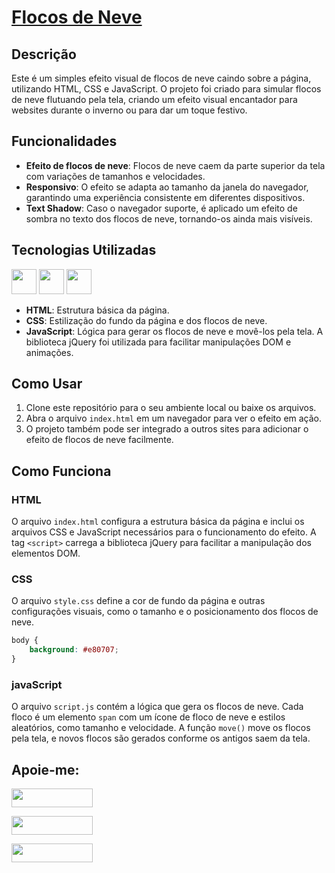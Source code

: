 # [Flocos de Neve](hhhj)

## Descrição

Este é um simples efeito visual de flocos de neve caindo sobre a página, utilizando HTML, CSS e JavaScript. O projeto foi criado para simular flocos de neve flutuando pela tela, criando um efeito visual encantador para websites durante o inverno ou para dar um toque festivo.

## Funcionalidades

- **Efeito de flocos de neve**: Flocos de neve caem da parte superior da tela com variações de tamanhos e velocidades.
- **Responsivo**: O efeito se adapta ao tamanho da janela do navegador, garantindo uma experiência consistente em diferentes dispositivos.
- **Text Shadow**: Caso o navegador suporte, é aplicado um efeito de sombra no texto dos flocos de neve, tornando-os ainda mais visíveis.

## Tecnologias Utilizadas

<a href="https://programartudo.blogspot.com/2024/11/html-tudo-o-que-precisa-para-comecar.html" target="_blank"><img loading="lazy" src="https://cdn.jsdelivr.net/gh/devicons/devicon/icons/html5/html5-original.svg" width="40" height="40"/></a> <a href="https://programartudo.blogspot.com/2024/11/css-como-dar-estilo-ao-teu-website.html" target="_blank"><img loading="lazy" src="https://cdn.jsdelivr.net/gh/devicons/devicon/icons/css3/css3-original.svg" width="40" height="40"/></a> <a href="https://programartudo.blogspot.com/2024/11/javascript-linguagem-dinamica-da-web.html" target="_blank"><img loading="lazy" src="https://cdn.jsdelivr.net/gh/devicons/devicon/icons/javascript/javascript-original.svg" width="40" height="40"/></a>

- **HTML**: Estrutura básica da página.
- **CSS**: Estilização do fundo da página e dos flocos de neve.
- **JavaScript**: Lógica para gerar os flocos de neve e movê-los pela tela. A biblioteca jQuery foi utilizada para facilitar manipulações DOM e animações.

## Como Usar

1. Clone este repositório para o seu ambiente local ou baixe os arquivos.
2. Abra o arquivo `index.html` em um navegador para ver o efeito em ação.
3. O projeto também pode ser integrado a outros sites para adicionar o efeito de flocos de neve facilmente.

## Como Funciona

### HTML

O arquivo `index.html` configura a estrutura básica da página e inclui os arquivos CSS e JavaScript necessários para o funcionamento do efeito. A tag `<script>` carrega a biblioteca jQuery para facilitar a manipulação dos elementos DOM.

### CSS

O arquivo `style.css` define a cor de fundo da página e outras configurações visuais, como o tamanho e o posicionamento dos flocos de neve.

```css
body {
    background: #e80707;
}
```

### javaScript

O arquivo ```script.js``` contém a lógica que gera os flocos de neve. Cada floco é um elemento ```span``` com um ícone de floco de neve e estilos aleatórios, como tamanho e velocidade. A função ```move()``` move os flocos pela tela, e novos flocos são gerados conforme os antigos saem da tela.

## Apoie-me:

<a href="https://buymeacoffee.com/antonio13" target="_blank"><img loading="lazy" src="https://img.buymeacoffee.com/button-api/?text=Buy%20me%20a%20coffee&emoji=&slug=seu_nome_de_usuario&button_colour=FFDD00&font_colour=000000&font_family=Cookie&outline_colour=000000&coffee_colour=ffffff" width="130" height="30"></a>

<a href="https://www.paypal.com/donate/?hosted_button_id=DN574F28FYUNG" target="_blank"><img loading="lazy" src="https://upload.wikimedia.org/wikipedia/commons/b/b5/PayPal.svg" width="130" height="30"></a>

<a href="https://github.com/sponsors/Ninja1375" target="_blank"><img loading="lazy" src="https://img.shields.io/badge/-Sponsor-ea4aaa?style=for-the-badge&logo=github&logoColor=white" width="130" height="30"></a>
